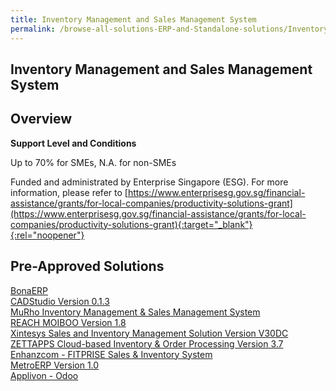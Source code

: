 ```yaml
---
title: Inventory Management and Sales Management System
permalink: /browse-all-solutions-ERP-and-Standalone-solutions/Inventory-Mgmt-and-Sales-Mgmt-System
---
```


## Inventory Management and Sales Management System
## Overview

**Support Level and Conditions**

Up to 70% for SMEs, N.A. for non-SMEs

Funded and administrated by Enterprise Singapore (ESG). For more information, please refer to
[https://www.enterprisesg.gov.sg/financial-assistance/grants/for-local-companies/productivity-solutions-grant](https://www.enterprisesg.gov.sg/financial-assistance/grants/for-local-companies/productivity-solutions-grant){:target="_blank"}{:rel="noopener"}

## Pre-Approved Solutions

<a href='/productivity-solutions-grant/solutionrepo/solution243' target='_blank'>BonaERP</a><br>
<a href='/productivity-solutions-grant/solutionrepo/solution322' target='_blank'>CADStudio Version 0.1.3</a><br>
<a href='/productivity-solutions-grant/solutionrepo/solution623' target='_blank'>MuRho Inventory Management & Sales Management System</a><br>
<a href='/productivity-solutions-grant/solutionrepo/solution738' target='_blank'>REACH MOIBOO Version 1.8</a><br>
<a href='/productivity-solutions-grant/solutionrepo/solution964' target='_blank'>Xintesys Sales and Inventory Management Solution Version V30DC</a><br>
<a href='/productivity-solutions-grant/solutionrepo/solution973' target='_blank'>ZETTAPPS Cloud-based Inventory & Order Processing Version 3.7</a><br>
<a href='/productivity-solutions-grant/solutionrepo/solution2611' target='_blank'>Enhanzcom - FITPRISE Sales & Inventory System</a><br>
<a href='/productivity-solutions-grant/solutionrepo/solution2732' target='_blank'>MetroERP Version 1.0</a><br>
<a href='/productivity-solutions-grant/solutionrepo/solution2773' target='_blank'>Applivon - Odoo</a><br>
